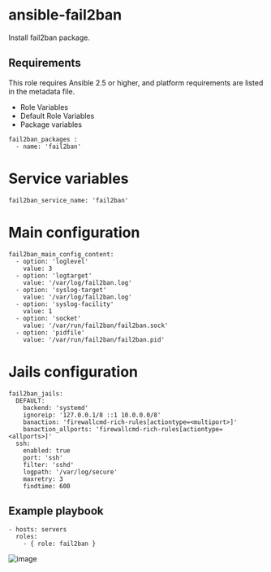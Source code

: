 # ansible-fail2ban

Install fail2ban package.


## Requirements

This role requires Ansible 2.5 or higher, and platform requirements are listed in the metadata file.

* Role Variables
* Default Role Variables
* Package variables

```
fail2ban_packages :
  - name: 'fail2ban'
```

# Service variables
```
fail2ban_service_name: 'fail2ban'
```
# Main configuration
```
fail2ban_main_config_content:
  - option: 'loglevel'
    value: 3
  - option: 'logtarget'
    value: '/var/log/fail2ban.log'
  - option: 'syslog-target'
    value: '/var/log/fail2ban.log'
  - option: 'syslog-facility'
    value: 1
  - option: 'socket'
    value: '/var/run/fail2ban/fail2ban.sock'
  - option: 'pidfile'
    value: '/var/run/fail2ban/fail2ban.pid'
```

# Jails configuration
```
fail2ban_jails:
  DEFAULT:
    backend: 'systemd'
    ignoreip: '127.0.0.1/8 ::1 10.0.0.0/8'
    banaction: 'firewallcmd-rich-rules[actiontype=<multiport>]'
    banaction_allports: 'firewallcmd-rich-rules[actiontype=<allports>]'
  ssh:
    enabled: true
    port: 'ssh'
    filter: 'sshd'
    logpath: '/var/log/secure'
    maxretry: 3
    findtime: 600
```
## Example playbook 
```
- hosts: servers
  roles:
    - { role: fail2ban }
```



![image](https://github.com/gma1k/ansible-fail2ban/assets/138721734/1b68b58c-8880-4bbe-b628-051ccf7f71ee)
